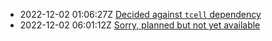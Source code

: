* 2022-12-02 01:06:27Z [Decided against `tcell` dependency](../1)
* 2022-12-02 06:01:12Z [Sorry, planned but not yet available](../0)
